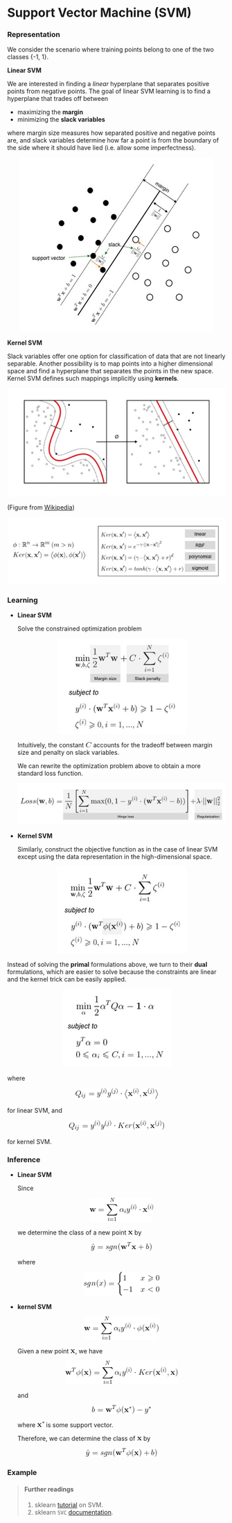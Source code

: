 # Support Vector Machine (SVM)

### Representation

We consider the scenario where training points belong to one of the two classes {-1, 1}.

**Linear SVM**

We are interested in finding a _linear_ hyperplane that separates positive points from negative points. The goal of linear SVM learning is to find a hyperplane that trades off between

- maximizing the **margin**
- minimizing the **slack variables**

where margin size measures how separated positive and negative points are,
and slack variables determine how far a point is from the boundary of the side where it should have lied (i.e. allow some imperfectness).

<p align="center">
<img src="../figures/svm/linear_svm_rep_fig.jpg">
</p>

**Kernel SVM**

Slack variables offer one option for classification of data that are not linearly separable. 
Another possibility is to map points into a higher dimensional space 
and find a hyperplane that separates the points in the new space.
Kernel SVM defines such mappings implicitly using **kernels**.
	 
<p align="center">
<img src="../figures/svm/kernel_svm_rep_fig.jpg">
</p>
	
(Figure from [Wikipedia](https://en.wikipedia.org/wiki/Support_vector_machine))
	
<p align="center">
<img src="../figures/svm/kernels.jpg">
</p>	

### Learning

- **Linear SVM**

	Solve the constrained optimization problem
	
	<p align="center">
	<img src="../figures/svm/linear_obj.jpg">
	</p>
	
	Intuitively, the constant ![](../figures/svm/C.gif) accounts for the tradeoff between margin size and penalty on slack variables.
	
	We can rewrite the optimization problem above to obtain a more standard loss function.
	
	<p align="center">
	<img src="../figures/svm/loss_func.jpg">
	</p>
	

- **Kernel SVM**

	Similarly, construct the objective function as in the case of linear SVM 
	except using the data representation in the high-dimensional space.
	
	<p align="center">
	<img src="../figures/svm/kernel_obj_primal.jpg">
	</p>
	
Instead of solving the **primal** formulations above, we turn to their **dual** formulations, which are easier to solve because the constraints are linear and the kernel trick can be easily applied.
	
<p align="center">
<img src="../figures/svm/obj_dual.jpg">
</p>

where

<p align="center">
<img src="../figures/svm/linear_obj_dual_eq_4.gif">
</p>

for linear SVM, and

<p align="center">
<img src="../figures/svm/kernel_obj_dual_eq_4.gif">
</p>

for kernel SVM.

### Inference

- **Linear SVM**

	Since
	
	<p align="center">
	<img src="../figures/svm/linear_svm_inference_eq_1.gif">
	</p>

	we determine the class of a new point ![](../figures/svm/x.gif) by
	
	<p align="center">
	<img src="../figures/svm/linear_svm_inference_eq_2.gif">
	</p>
	
	where
	
	<p align="center">
	<img src="../figures/svm/sgn_func.gif">
	</p>

- **kernel SVM**

	<p align="center">
	<img src="../figures/svm/kernel_svm_inference_eq_1.gif">
	</p>
	

	Given a new point ![](../figures/svm/x.gif), we have
	
	<p align="center">
	<img src="../figures/svm/kernel_svm_inference_eq_2.gif">
	</p>
	
	and
	
	<p align="center">
	<img src="../figures/svm/kernel_svm_inference_eq_3.gif">
	</p>
	
	where ![](../figures/svm/x_star.gif) is some support vector.
	
	Therefore, we can determine the class of ![](../figures/svm/x.gif) by
	
	<p align="center">
	<img src="../figures/svm/kernel_svm_inference_eq_4.gif">
	</p>

### Example

> #### Further readings
> 1. sklearn [tutorial](http://scikit-learn.org/stable/modules/svm.html) on SVM.
> 2. sklearn `SVC` [documentation](http://scikit-learn.org/stable/modules/generated/sklearn.svm.SVC.html#sklearn.svm.SVC).
